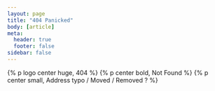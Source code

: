 ```yaml
---
layout: page
title: "404 Panicked"
body: [article]
meta:
  header: true
  footer: false
sidebar: false
---
```


{% p logo center huge, 404 %}
{% p center bold, Not Found %}
{% p center small, Address typo / Moved / Removed ? %}
